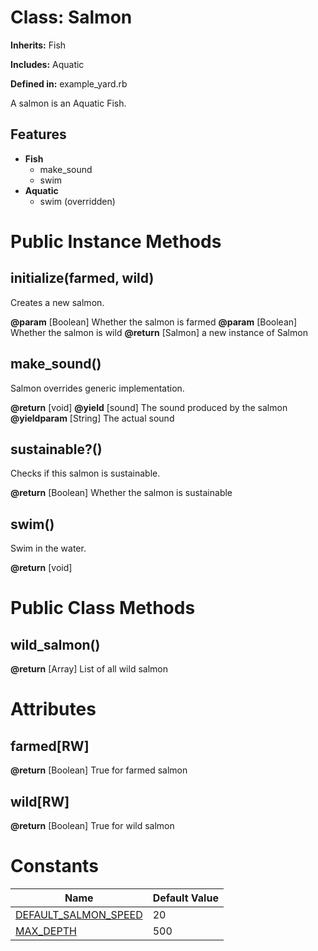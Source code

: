 # Class: Salmon
**Inherits:** Fish
    
**Includes:** Aquatic
  
**Defined in:** example_yard.rb

A salmon is an Aquatic Fish.

## Features

*   **Fish**
    *   make_sound
    *   swim
*   **Aquatic**
    *   swim (overridden)

# Public Instance Methods
## initialize(farmed, wild) [](#method-i-initialize)
Creates a new salmon.

**@param** [Boolean] Whether the salmon is farmed
**@param** [Boolean] Whether the salmon is wild
**@return** [Salmon] a new instance of Salmon
## make_sound() [](#method-i-make_sound)
Salmon overrides generic implementation.

**@return** [void] 
**@yield** [sound] The sound produced by the salmon
**@yieldparam** [String] The actual sound
## sustainable?() [](#method-i-sustainable?)
Checks if this salmon is sustainable.

**@return** [Boolean] Whether the salmon is sustainable
## swim() [](#method-i-swim)
Swim in the water.

**@return** [void] 

# Public Class Methods
## wild_salmon() [](#method-c-wild_salmon)
**@return** [Array<Salmon>] List of all wild salmon

# Attributes
## farmed[RW] [](#attribute-i-farmed)

**@return** [Boolean] True for farmed salmon
## wild[RW] [](#attribute-i-wild)

**@return** [Boolean] True for wild salmon

# Constants
| Name | Default Value |
| ---  | ---   |
| [DEFAULT_SALMON_SPEED](#constant-DEFAULT_SALMON_SPEED) | 20 |
| [MAX_DEPTH](#constant-MAX_DEPTH) | 500 |
